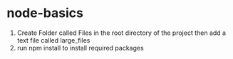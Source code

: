 # node-basics
1. Create Folder called Files in the root directory of the project then add a text file called large_files
2. run npm install to install required packages
